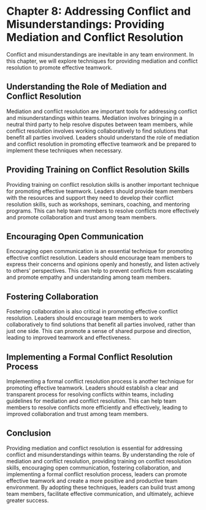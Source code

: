 Chapter 8: Addressing Conflict and Misunderstandings: Providing Mediation and Conflict Resolution
=================================================================================================

Conflict and misunderstandings are inevitable in any team environment. In this chapter, we will explore techniques for providing mediation and conflict resolution to promote effective teamwork.

Understanding the Role of Mediation and Conflict Resolution
-----------------------------------------------------------

Mediation and conflict resolution are important tools for addressing conflict and misunderstandings within teams. Mediation involves bringing in a neutral third party to help resolve disputes between team members, while conflict resolution involves working collaboratively to find solutions that benefit all parties involved. Leaders should understand the role of mediation and conflict resolution in promoting effective teamwork and be prepared to implement these techniques when necessary.

Providing Training on Conflict Resolution Skills
------------------------------------------------

Providing training on conflict resolution skills is another important technique for promoting effective teamwork. Leaders should provide team members with the resources and support they need to develop their conflict resolution skills, such as workshops, seminars, coaching, and mentoring programs. This can help team members to resolve conflicts more effectively and promote collaboration and trust among team members.

Encouraging Open Communication
------------------------------

Encouraging open communication is an essential technique for promoting effective conflict resolution. Leaders should encourage team members to express their concerns and opinions openly and honestly, and listen actively to others' perspectives. This can help to prevent conflicts from escalating and promote empathy and understanding among team members.

Fostering Collaboration
-----------------------

Fostering collaboration is also critical in promoting effective conflict resolution. Leaders should encourage team members to work collaboratively to find solutions that benefit all parties involved, rather than just one side. This can promote a sense of shared purpose and direction, leading to improved teamwork and effectiveness.

Implementing a Formal Conflict Resolution Process
-------------------------------------------------

Implementing a formal conflict resolution process is another technique for promoting effective teamwork. Leaders should establish a clear and transparent process for resolving conflicts within teams, including guidelines for mediation and conflict resolution. This can help team members to resolve conflicts more efficiently and effectively, leading to improved collaboration and trust among team members.

Conclusion
----------

Providing mediation and conflict resolution is essential for addressing conflict and misunderstandings within teams. By understanding the role of mediation and conflict resolution, providing training on conflict resolution skills, encouraging open communication, fostering collaboration, and implementing a formal conflict resolution process, leaders can promote effective teamwork and create a more positive and productive team environment. By adopting these techniques, leaders can build trust among team members, facilitate effective communication, and ultimately, achieve greater success.
